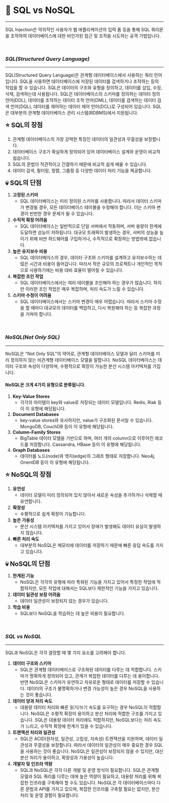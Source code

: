 # 🎯 SQL vs NoSQL
- - -
SQL Injection은 악의적인 사용자가 웹 애플리케이션의 입력 폼 등을 통해 SQL 쿼리문을 조작하여 데이터베이스에 대한 비인가된 접근 및 조작을 시도하는 공격 기법입니다.

<br>

### **_SQL(Structured Query Language)_**
- - -
SQL(Structured Query Language)은 관계형 데이터베이스에서 사용하는 쿼리 언어입니다. 
SQL을 사용하면 데이터베이스에 저장된 데이터를 검색하거나 조작하는 등의 작업을 할 수 있습니다. 
SQL은 데이터의 구조와 유형을 정의하고, 데이터를 삽입, 수정, 삭제, 검색하는데 사용됩니다. 
SQL은 데이터베이스의 스키마를 정의하는 데이터 정의 언어(DDL), 데이터를 조작하는 데이터 조작 언어(DML), 데이터를 검색하는 데이터 검색 언어(DQL), 데이터를 제어하는 데이터 제어 언어(DCL)로 구성되어 있습니다. 
SQL은 대부분의 관계형 데이터베이스 관리 시스템(RDBMS)에서 지원됩니다. <br>

<span style="font-size: 20px">**⭐️ SQL의 장점**</span> <br>

1.  관계형 데이터베이스의 가장 강력한 특징인 데이터의 일관성과 무결성을 보장합니다.
2.  데이터베이스 구조가 확실하게 정의되어 있어 데이터베이스 설계와 운영이 비교적 쉽습니다.
3.  SQL의 문법이 직관적이고 간결하기 때문에 비교적 쉽게 배울 수 있습니다.
4.  데이터 검색, 필터링, 정렬, 그룹핑 등 다양한 데이터 처리 기능을 제공합니다.

<span style="font-size: 20px">**💀️ SQL의 단점**</span> <br>
1. **고정된 스키마**
   * SQL 데이터베이스는 미리 정의된 스키마를 사용합니다. 따라서 데이터 스키마가 변경될 경우, 모든 데이터베이스 테이블을 수정해야 합니다. 이는 스키마 변경이 빈번한 경우 문제가 될 수 있습니다.
2. **수직적 확장 어려움**
   * SQL 데이터베이스는 일반적으로 단일 서버에서 작동하며, 서버 용량이 한계에 도달하면 성능이 저하됩니다. 대규모 트래픽이 발생하는 경우, 서버의 성능을 높이기 위해 비싼 하드웨어를 구입하거나, 수직적으로 확장하는 방법밖에 없습니다.
3. **높은 유지보수 비용**
   * SQL 데이터베이스의 경우, 데이터 구조와 스키마를 설계하고 유지보수하는 데 많은 시간과 비용이 들어갑니다. 따라서 작은 규모의 프로젝트나 개인적인 목적으로 사용하기에는 비용 대비 효율이 떨어질 수 있습니다.
4. **복잡한 조인 작업**
   * SQL 데이터베이스에서는 여러 테이블을 조인해야 하는 경우가 많습니다. 하지만 이러한 조인 작업은 매우 복잡하며, 처리 속도가 느릴 수 있습니다.
5. **스키마 수정이 어려움**
   * SQL 데이터베이스에서는 스키마 변경이 매우 어렵습니다. 따라서 스키마 수정을 할 때마다 대규모의 데이터를 백업하고, 다시 복원해야 하는 등 복잡한 과정을 거쳐야 합니다.

<br>

### **_NoSQL(Not Only SQL)_**
- - -
NoSQL은 "Not Only SQL"의 약어로, 관계형 데이터베이스 모델과 달리 스키마를 미리 정의하지 않는 비관계형 데이터베이스 모델을 말합니다. 
NoSQL 데이터베이스는 데이터 구조와 속성이 다양하며, 수평적으로 확장이 가능한 분산 시스템 아키텍처를 가집니다.

#### NoSQL은 크게 4가지 유형으로 분류됩니다.

1. **Key-Value Stores**
   * 각각의 아이템이 key와 value로 저장되는 데이터 모델입니다. Redis, Riak 등이 이 유형에 해당됩니다.
2. **Document Databases**
   * key-value stores와 유사하지만, value가 구조화된 문서일 수 있습니다. MongoDB, CouchDB 등이 이 유형에 해당됩니다.
3. **Column-Family Stores**
   * BigTable 데이터 모델을 기반으로 하며, 여러 개의 column으로 이루어진 레코드를 저장합니다. Cassandra, HBase 등이 이 유형에 해당됩니다.
4. **Graph Databases**
   * 데이터를 노드(node)와 엣지(edge)의 그래프 형태로 저장합니다. Neo4j, OrientDB 등이 이 유형에 해당됩니다.


<span style="font-size: 20px">**⭐️ NoSQL의 장점**</span> <br>

1. **유연성**
   * 데이터 모델이 미리 정의되어 있지 않아서 새로운 속성을 추가하거나 삭제할 때 유연합니다.
2. **확장성**
   * 수평적으로 쉽게 확장이 가능합니다.
3. **높은 가용성**
   * 분산 시스템 아키텍처를 가지고 있어서 장애가 발생해도 데이터 유실이 발생하지 않습니다.
4. **빠른 처리 속도**
   * 대부분의 NoSQL은 메모리에 데이터를 저장하기 때문에 빠른 응답 속도를 가지고 있습니다.


<span style="font-size: 20px">**💀️ NoSQL의 단점**</span> <br>

1. **한계된 기능**
   * NoSQL은 각각의 유형에 따라 특화된 기능을 가지고 있어서 특정한 작업에 적합하지만, 모든 작업에 대해서는 SQL보다 제한적인 기능을 가지고 있습니다.
2. **데이터 일관성 보장 어려움**
   * 데이터 일관성이 보장되지 않는 경우가 있습니다.
3. **학습 비용**
   * SQL보다 NoSQL을 학습하는 데 높은 비용이 필요합니다.

<br>

### **_SQL vs NoSQL_**
- - -

SQL과 NoSQL은 각각 결정할 때 몇 가지 요소를 고려해야 합니다.

1. **데이터 구조와 스키마**
   * SQL은 관계형 데이터베이스로 구조화된 데이터를 다루는 데 적합합니다. 스키마가 명확하게 정의되어 있고, 관계가 복잡한 데이터를 다루는 데 용이합니다. 반면 NoSQL은 스키마가 유연하고 자유로운 형태로 데이터를 저장할 수 있습니다. 데이터의 구조가 불명확하거나 변경 가능성이 높은 경우 NoSQL을 사용하는 것이 좋습니다.
2. **데이터 양과 처리 속도**
   * 대용량 데이터 처리와 빠른 읽기/쓰기 속도를 요구하는 경우 NoSQL이 적합합니다. NoSQL은 수평적 확장이 용이하고 분산 처리에 적합한 구조를 가지고 있습니다. SQL은 대용량 데이터 처리에도 적합하지만, NoSQL보다는 처리 속도가 느리고, 수직적 확장에 한계가 있을 수 있습니다.
3. **트랜잭션 처리와 일관성**
   * SQL은 ACID(원자성, 일관성, 고립성, 지속성) 트랜잭션을 지원하며, 데이터 일관성과 무결성을 보장합니다. 따라서 데이터의 일관성이 매우 중요한 경우 SQL을 사용하는 것이 좋습니다. NoSQL은 일관성이 보장되지 않을 수 있지만, 대신 분산 처리가 용이하고, 확장성과 가용성이 높습니다.
4. **개발자 및 인프라 역량**
   * SQL과 NoSQL은 각각 다른 개발 및 운영 방식이 필요합니다. SQL은 관계형 모델과 SQL 쿼리를 다루는 데에 높은 역량이 필요하고, 대용량 처리를 위해 복잡한 인프라를 구축해야 할 수도 있습니다. NoSQL은 각 데이터베이스마다 다른 문법과 API를 가지고 있으며, 복잡한 인프라를 구축할 필요는 없지만, 분산 처리 및 운영 경험이 필요합니다.